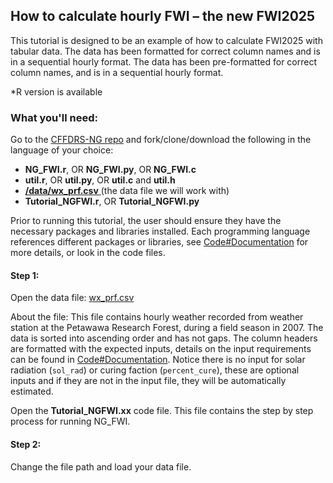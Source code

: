 ## How to calculate hourly FWI – the new FWI2025
This tutorial is designed to be an example of how to calculate FWI2025 with tabular data.  The data has been formatted for correct column names and is in a sequential hourly format. The data has been pre-formatted for correct column names, and is in a sequential hourly format.  

\*R version is available

### What you'll need:

Go to the
<a href="https://github.com/nrcan-cfs-fire/cffdrs-ng/tree/main" target="_blank">CFFDRS-NG repo</a>
and fork/clone/download the following in the language of your choice: 

- **NG_FWI.r**, OR **NG_FWI.py**, OR **NG_FWI.c** 
- **util.r**, OR **util.py**, OR **util.c** and **util.h**
- <a href="https://github.com/nrcan-cfs-fire/cffdrs-ng/blob/main/data/wx_prf.csv" target="_blank"> **/data/wx_prf.csv** </a> (the data file we will work with)
- **Tutorial_NGFWI.r**, OR **Tutorial_NGFWI.py**

Prior to running this tutorial, the user should ensure they have the necessary packages and libraries installed.  Each programming language references different packages or libraries, see [Code#Documentation](../code/#documentation) for more details, or look in the code files.
#### Step 1:  
Open the data file:
<a href="https://github.com/nrcan-cfs-fire/cffdrs-ng/blob/main/data/wx_prf.csv" target="_blank"> wx_prf.csv </a>

About the file: This file contains hourly weather recorded from weather station at the Petawawa Research Forest, during a field season in 2007. The data is sorted into ascending order and has not gaps. The column headers are formatted with the expected inputs, details on the input requirements can be found in [Code#Documentation](../code/#documentation). Notice there is no input for solar radiation (`sol_rad`) or curing faction (`percent_cure`), these are optional inputs and if they are not in the input file, they will be automatically estimated.

Open the **Tutorial_NGFWI.xx** code file.  This file contains the step by step process for running NG_FWI.

#### Step 2: 
Change the file path and load your data file. 
